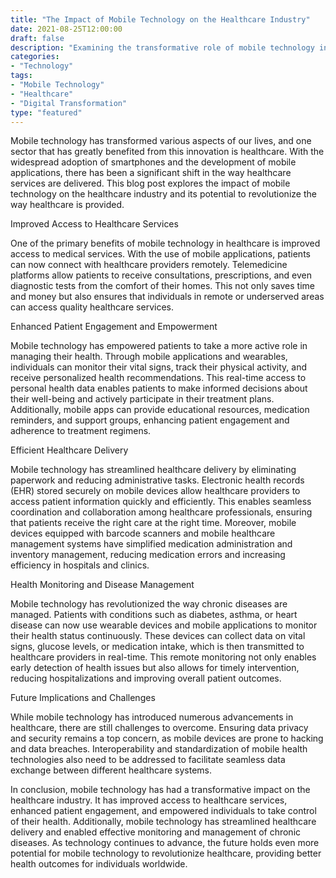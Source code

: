 ```yaml
--- 
title: "The Impact of Mobile Technology on the Healthcare Industry" 
date: 2021-08-25T12:00:00 
draft: false 
description: "Examining the transformative role of mobile technology in revolutionizing healthcare services." 
categories: 
- "Technology" 
tags: 
- "Mobile Technology" 
- "Healthcare" 
- "Digital Transformation" 
type: "featured" 
--- 
```


Mobile technology has transformed various aspects of our lives, and one sector that has greatly benefited from this innovation is healthcare. With the widespread adoption of smartphones and the development of mobile applications, there has been a significant shift in the way healthcare services are delivered. This blog post explores the impact of mobile technology on the healthcare industry and its potential to revolutionize the way healthcare is provided.

Improved Access to Healthcare Services

One of the primary benefits of mobile technology in healthcare is improved access to medical services. With the use of mobile applications, patients can now connect with healthcare providers remotely. Telemedicine platforms allow patients to receive consultations, prescriptions, and even diagnostic tests from the comfort of their homes. This not only saves time and money but also ensures that individuals in remote or underserved areas can access quality healthcare services.

Enhanced Patient Engagement and Empowerment

Mobile technology has empowered patients to take a more active role in managing their health. Through mobile applications and wearables, individuals can monitor their vital signs, track their physical activity, and receive personalized health recommendations. This real-time access to personal health data enables patients to make informed decisions about their well-being and actively participate in their treatment plans. Additionally, mobile apps can provide educational resources, medication reminders, and support groups, enhancing patient engagement and adherence to treatment regimens.

Efficient Healthcare Delivery

Mobile technology has streamlined healthcare delivery by eliminating paperwork and reducing administrative tasks. Electronic health records (EHR) stored securely on mobile devices allow healthcare providers to access patient information quickly and efficiently. This enables seamless coordination and collaboration among healthcare professionals, ensuring that patients receive the right care at the right time. Moreover, mobile devices equipped with barcode scanners and mobile healthcare management systems have simplified medication administration and inventory management, reducing medication errors and increasing efficiency in hospitals and clinics.

Health Monitoring and Disease Management

Mobile technology has revolutionized the way chronic diseases are managed. Patients with conditions such as diabetes, asthma, or heart disease can now use wearable devices and mobile applications to monitor their health status continuously. These devices can collect data on vital signs, glucose levels, or medication intake, which is then transmitted to healthcare providers in real-time. This remote monitoring not only enables early detection of health issues but also allows for timely intervention, reducing hospitalizations and improving overall patient outcomes.

Future Implications and Challenges

While mobile technology has introduced numerous advancements in healthcare, there are still challenges to overcome. Ensuring data privacy and security remains a top concern, as mobile devices are prone to hacking and data breaches. Interoperability and standardization of mobile health technologies also need to be addressed to facilitate seamless data exchange between different healthcare systems.

In conclusion, mobile technology has had a transformative impact on the healthcare industry. It has improved access to healthcare services, enhanced patient engagement, and empowered individuals to take control of their health. Additionally, mobile technology has streamlined healthcare delivery and enabled effective monitoring and management of chronic diseases. As technology continues to advance, the future holds even more potential for mobile technology to revolutionize healthcare, providing better health outcomes for individuals worldwide.
